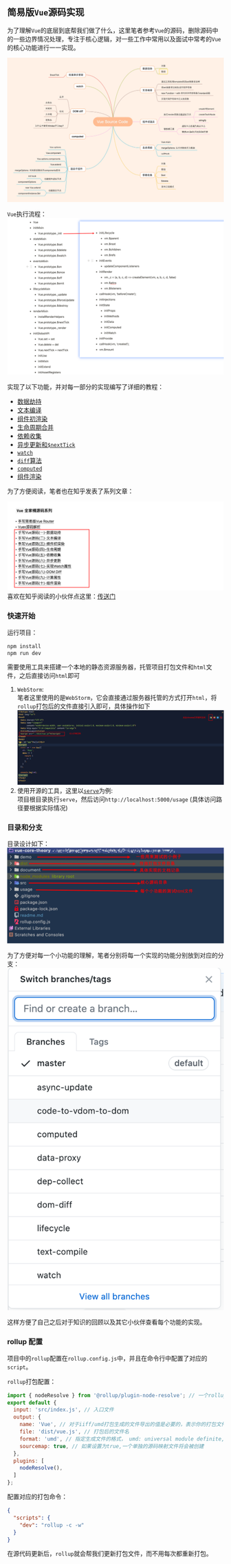 ## 简易版`Vue`源码实现

为了理解`Vue`的底层到底帮我们做了什么，这里笔者参考`Vue`的源码，删除源码中的一些边界情况处理，专注于核心逻辑，对一些工作中常用以及面试中常考的`Vue`的核心功能进行一一实现。

![](https://raw.githubusercontent.com/wangkaiwd/drawing-bed/master/Vue%20Source%20Code.jpg)

`Vue`执行流程：
![](https://raw.githubusercontent.com/wangkaiwd/drawing-bed/master/20210113110645.png)

实现了以下功能，并对每一部分的实现编写了详细的教程：

* [数据劫持](https://github.com/wangkaiwd/vue-core-theory/blob/master/document/01.data-proxy.md)
* [文本编译](https://github.com/wangkaiwd/vue-core-theory/blob/master/document/02.template-compile.md)
* [组件初渲染](https://github.com/wangkaiwd/vue-core-theory/blob/master/document/03.initial-render.md)
* [生命周期合并](https://github.com/wangkaiwd/vue-core-theory/blob/master/document/04.lifecycle-merge.md)
* [依赖收集](https://github.com/wangkaiwd/vue-core-theory/blob/master/document/05.collect-dependency.md)
* [异步更新和`$nextTick`](https://github.com/wangkaiwd/vue-core-theory/blob/master/document/06.async-update.md)
* [`watch`](https://github.com/wangkaiwd/vue-core-theory/blob/master/document/07.watch.md)
* [`diff`算法](https://github.com/wangkaiwd/vue-core-theory/blob/master/document/08.dom-diff.md)
* [`computed`](https://github.com/wangkaiwd/vue-core-theory/blob/master/document/09.computed.md)
* [组件渲染](https://github.com/wangkaiwd/vue-core-theory/blob/master/document/10.render-component.md)

为了方便阅读，笔者也在知乎发表了系列文章：

![](https://raw.githubusercontent.com/wangkaiwd/drawing-bed/master/20210122150437.png)
喜欢在知乎阅读的小伙伴点这里：[传送门](https://zhuanlan.zhihu.com/p/268029179)

### 快速开始

运行项目：

```shell
npm install
npm run dev
```

需要使用工具来搭建一个本地的静态资源服务器，托管项目打包文件和`html`文件，之后直接访问`html`即可

1. `WebStorm`:  
   笔者这里使用的是`WebStorm`，它会直接通过服务器托管的方式打开`html`，将`rollup`打包后的文件直接引入即可，具体操作如下
   ![](https://raw.githubusercontent.com/wangkaiwd/drawing-bed/master/20210103160237.png)
2. 使用开源的工具，这里以[`serve`](https://github.com/vercel/serve)为例:  
   项目根目录执行`serve`，然后访问`http://localhost:5000/usage` (具体访问路径要根据实际情况)

### 目录和分支

目录设计如下：
![](https://raw.githubusercontent.com/wangkaiwd/drawing-bed/master/20210103161708.png)

为了方便对每一个小功能的理解，笔者分别将每一个实现的功能分别放到对应的分支：
![](https://raw.githubusercontent.com/wangkaiwd/drawing-bed/master/20210103161936.png)

这样方便了自己之后对于知识的回顾以及其它小伙伴查看每个功能的实现。

### rollup 配置

项目中的`rollup`配置在`rollup.config.js`中，并且在命令行中配置了对应的`script`。

`rollup`打包配置：

```javascript
import { nodeResolve } from '@rollup/plugin-node-resolve'; // 一个rollup插件，对在node_modules中使用的第三方模块，使用node解析算法来定位模块
export default {
  input: 'src/index.js', // 入口文件
  output: {
    name: 'Vue', // 对于iiff/umd打包生成的文件导出的值是必要的，表示你的打包文件的全局变量名
    file: 'dist/vue.js', // 打包后的文件名
    format: 'umd', // 指定生成文件的格式， umd: universal module definite, work as adm,cjs and iife all in one
    sourcemap: true, // 如果设置为true,一个单独的源码映射文件将会被创建
  },
  plugins: [
    nodeResolve(),
  ]
};
```

配置对应的打包命令：

```json
{
  "scripts": {
    "dev": "rollup -c -w"
  }
}
```

在源代码更新后，`rollup`就会帮我们更新打包文件，而不用每次都重新打包。
